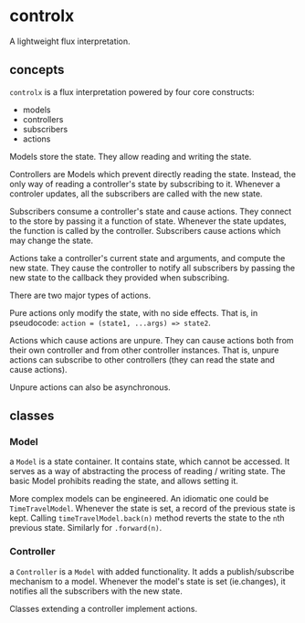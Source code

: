 # controlx
A lightweight flux interpretation.

## concepts

`controlx` is a flux interpretation powered by four core constructs:

- models
- controllers
- subscribers
- actions

Models store the state. They allow reading and writing the state.

Controllers are Models which prevent directly reading the state. Instead, the only way of reading a controller's state by subscribing to it. Whenever a controler updates, all the subscribers are called with the new state.

Subscribers consume a controller's state and cause actions.
They connect to the store by passing it a function of state. Whenever the state updates, the function is called by the controller.
Subscribers cause actions which may change the state.

Actions take a controller's current state and arguments, and compute the new state. They cause the controller to notify all subscribers by passing the new state to the callback they provided when subscribing.

There are two major types of actions.

Pure actions only modify the state, with no side effects. That is, in pseudocode: `action = (state1, ...args) => state2`.

Actions which cause actions are unpure. They can cause actions both from their own controller and from other controller instances. That is, unpure actions can subscribe to other controllers (they can read the state and cause actions).

Unpure actions can also be asynchronous.

## classes

### Model
a `Model` is a state container. It contains state, which cannot be accessed. It serves as a way of abstracting the process of reading / writing state. The basic Model prohibits reading the state, and allows setting it. 

More complex models can be engineered. An idiomatic one could be `TimeTravelModel`. Whenever the state is set, a record of the previous state is kept. Calling `timeTravelModel.back(n)` method reverts the state to the `n`th previous state. Similarly for `.forward(n)`.

### Controller
a `Controller` is a `Model` with added functionality. It adds a publish/subscribe mechanism to a model. Whenever the model's state is set (ie.changes), it notifies all the subscribers with the new state.

Classes extending a controller implement actions.
